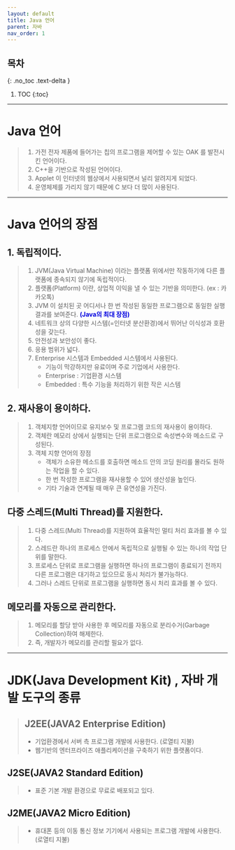 ```yaml
---
layout: default
title: Java 언어
parent: 자바
nav_order: 1
---
```

## 목차
{: .no_toc .text-delta }

1. TOC
{:toc}
---

# Java 언어
> 1. 가전 전자 제품에 들어가는 칩의 프로그램을 제어할 수 있는 OAK 를 발전시킨 언어이다.
> 2. C++을 기반으로 작성된 언어이다.
> 3. Applet 이 인터넷의 웹상에서 사용되면서 널리 알려지게 되었다.
> 4. 운영체제를 가리지 않기 때문에 C 보다 더 많이 사용된다.

---

# Java 언어의 장점
## 1. 독립적이다.
> 1. JVM(Java Virtual Machine) 이라는 플랫폼 위에서만 작동하기에 다른 플랫폼에 종속되지 않기에 독립적이다.
> 2. 플랫폼(Platform) 이란, 상업적 이익을 낼 수 있는 기반을 의미한다. (ex : 카카오톡)
> 3. JVM 이 설치된 곳 어디서나 한 번 작성된 동일한 프로그램으로 동일한 실행 결과를 보여준다. **<font color='#0101DF'>(Java의 최대 장점)</font>**
> 4. 네트워크 상의 다양한 시스템(=인터넷 분산환경)에서 뛰어난 이식성과 호환성을 갖는다.
> 5. 안전성과 보안성이 좋다.
> 6. 응용 범위가 넓다.
> 7. Enterprise 시스템과 Embedded 시스템에서 사용된다.
>    + 기능이 막강하지만 유료이며 주로 기업에서 사용한다.
>    + Enterprise : 기업환경 시스템
>    + Embedded : 특수 기능을 처리하기 위한 작은 시스템
>
## 2. 재사용이 용이하다.
> 1. 객체지향 언어이므로 유지보수 및 프로그램 코드의 재사용이 용이하다.
> 2. 객체란 메모리 상에서 실행되는 단위 프로그램으로 속성변수와 메소드로 구성된다.
> 3. 객체 지향 언어의 장점
>    + 객체가 소유한 메소드를 호출하면 메소드 안의 코딩 원리를 몰라도 원하는 작업을 할 수 있다.
>    + 한 번 작성한 프로그램을 재사용할 수 있어 생산성을 높인다.
>    + 기타 기술과 연계될 때 매우 큰 유연성을 가진다.
>
## 다중 스레드(Multi Thread)를 지원한다.
> 1. 다중 스레드(Multi Thread)를 지원하여 효율적인 멀티 처리 효과를 볼 수 있다.
> 2. 스레드란 하나의 프로세스 안에서 독립적으로 실행될 수 있는 하나의 작업 단위를 말한다.
> 3. 프로세스 단위로 프로그램을 실행하면 하나의 프로그램이 종료되기 전까지 다른 프로그램은 대기하고 있으므로 동시 처리가 불가능하다.
> 4. 그러나 스레드 단위로 프로그램을 실행하면 동시 처리 효과를 볼 수 있다.
>
## 메모리를 자동으로 관리한다.
> 1. 메모리를 할당 받아 사용한 후 메모리를 자동으로 분리수거(Garbage Collection)하여 해제한다.
> 2. 즉, 개발자가 메모리를 관리할 필요가 없다.

---

# JDK(Java Development Kit) , 자바 개발 도구의 종류
> ## J2EE(JAVA2 Enterprise Edition)
> + 기업환경에서 서버 측 프로그램 개발에 사용한다. (로열티 지불)
> + 웹기반의 엔터프라이즈 애플리케이션을 구축하기 위한 플랫폼이다.
>
## J2SE(JAVA2 Standard Edition)
> + 표준 기본 개발 환경으로 무료로 배포되고 있다.
>
## J2ME(JAVA2 Micro Edition)
> + 휴대폰 등의 이동 통신 정보 기기에서 사용되는 프로그램 개발에 사용한다. (로열티 지불)

